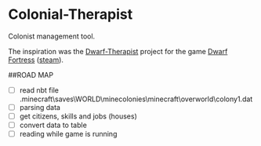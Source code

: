 # Colonial-Therapist

Colonist management tool.

The inspiration was the [Dwarf-Therapist](https://github.com/Dwarf-Therapist/Dwarf-Therapist) project for the game [Dwarf Fortress](http://www.bay12games.com/dwarves/) ([steam](https://store.steampowered.com/app/975370/Dwarf_Fortress/)).

##ROAD MAP

- [ ] read nbt file .minecraft\saves\WORLD\minecolonies\minecraft\overworld\colony1.dat
- [ ] parsing data
- [ ] get citizens, skills and jobs (houses)
- [ ] convert data to table
- [ ] reading while game is running
